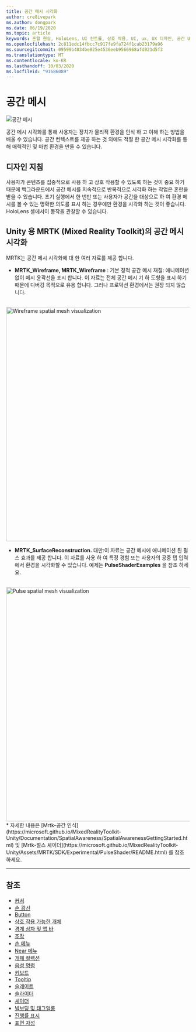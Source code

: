 ```yaml
---
title: 공간 메시 시각화
author: cre8ivepark
ms.author: dongpark
ms.date: 06/19/2020
ms.topic: article
keywords: 혼합 현실, HoloLens, UI 컨트롤, 상호 작용, UI, ux, UX 디자인, 공간 UI, 공간 상호 작용, 3D UI, 3D UX
ms.openlocfilehash: 2c811edc14fbcc7c917fe9fa724f1cab23179a96
ms.sourcegitcommit: 09599b4034be825e4536eeb9566968afd021d5f3
ms.translationtype: MT
ms.contentlocale: ko-KR
ms.lasthandoff: 10/03/2020
ms.locfileid: "91686089"
---
```

# <a name="spatial-mesh"></a>공간 메시

![공간 메시](images/MRTK_PulseShader_SpatialMesh.gif)

공간 메시 시각화를 통해 사용자는 장치가 물리적 환경을 인식 하 고 이해 하는 방법을 배울 수 있습니다. 공간 컨텍스트를 제공 하는 것 외에도 적절 한 공간 메시 시각화를 통해 매력적인 및 마법 환경을 만들 수 있습니다.  

## <a name="design-guideline"></a>디자인 지침
사용자가 콘텐츠를 집중적으로 사용 하 고 상호 작용할 수 있도록 하는 것이 중요 하기 때문에 백그라운드에서 공간 메시를 지속적으로 반복적으로 시각화 하는 작업은 혼란을 받을 수 있습니다. 초기 실행에서 한 번만 또는 사용자가 공간을 대상으로 하 여 환경 메시를 볼 수 있는 명확한 의도를 표시 하는 경우에만 환경을 시각화 하는 것이 좋습니다. HoloLens 셸에서이 동작을 관찰할 수 있습니다.
<br>


## <a name="spatial-mesh-visualization-in-mrtk-mixed-reality-toolkit-for-unity"></a>Unity 용 MRTK (Mixed Reality Toolkit)의 공간 메시 시각화
MRTK는 공간 메시 시각화에 대 한 여러 자료를 제공 합니다.

- **MRTK_Wireframe, MRTK_Wireframe** : 기본 정적 공간 메시 재질: 애니메이션 없이 메시 윤곽선을 표시 합니다. 이 자료는 전체 공간 메시 기 하 도형을 표시 하기 때문에 디버깅 목적으로 유용 합니다. 그러나 프로덕션 환경에서는 권장 되지 않습니다.
<br>
<img src="images/SurfaceReconstruction.jpg" alt="Wireframe spatial mesh visualization" width="640px">

- **MRTK_SurfaceReconstruction.** 대만:이 자료는 공간 메시에 애니메이션 된 펄스 효과를 제공 합니다. 이 자료를 사용 하 여 특정 경험 또는 사용자의 공중 탭 입력에서 환경을 시각화할 수 있습니다. 예제는 **PulseShaderExamples** 을 참조 하세요.
<br>
<img src="images/MRTK_SRMesh_Pulse.jpg" alt="Pulse spatial mesh visualization" width="640px">
* 자세한 내용은 [Mrtk-공간 인식](https://microsoft.github.io/MixedRealityToolkit-Unity/Documentation/SpatialAwareness/SpatialAwarenessGettingStarted.html) 및 [Mrtk-펄스 셰이더](https://microsoft.github.io/MixedRealityToolkit-Unity/Assets/MRTK/SDK/Experimental/PulseShader/README.html) 를 참조 하세요.

<br>

---

## <a name="see-also"></a>참조

* [커서](cursors.md)
* [손 광선](point-and-commit.md)
* [Button](button.md)
* [상호 작용 가능한 개체](interactable-object.md)
* [경계 상자 및 앱 바](app-bar-and-bounding-box.md)
* [조작](direct-manipulation.md)
* [손 메뉴](hand-menu.md)
* [Near 메뉴](near-menu.md)
* [개체 컬렉션](object-collection.md)
* [음성 명령](voice-input.md)
* [키보드](keyboard.md)
* [Tooltip](tooltip.md)
* [슬레이트](slate.md)
* [슬라이더](slider.md)
* [셰이더](shader.md)
* [빌보딩 및 태그얼롱](billboarding-and-tag-along.md)
* [진행률 표시](progress.md)
* [표면 자성](surface-magnetism.md)
